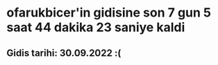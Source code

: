 # ofarukbicer'in gidisine son 7 gun 5 saat 44 dakika 23 saniye kaldi

## Gidis tarihi: 30.09.2022 :(